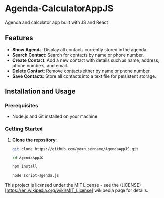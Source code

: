 # Agenda-CalculatorAppJS

Agenda and calculator app built with JS and React

## Features

- **Show Agenda**: Display all contacts currently stored in the agenda.
- **Search Contact**: Search for contacts by name or phone number.
- **Create Contact**: Add a new contact with details such as name, address, phone numbers, and email.
- **Delete Contact**: Remove contacts either by name or phone number.
- **Save Contacts**: Store all contacts into a text file for persistent storage.

## Installation and Usage

### Prerequisites

- Node.js and Git installed on your machine.

### Getting Started

1. **Clone the repository**:
   ```bash
   git clone https://github.com/yourusername/AgendaAppJS.git
   
   cd AgendaAppJS

   npm install

   node script-agenda.js
   ```

This project is licensed under the MIT License - see the (LICENSE)[https://en.wikipedia.org/wiki/MIT_License] wikipedia page for details.
   
